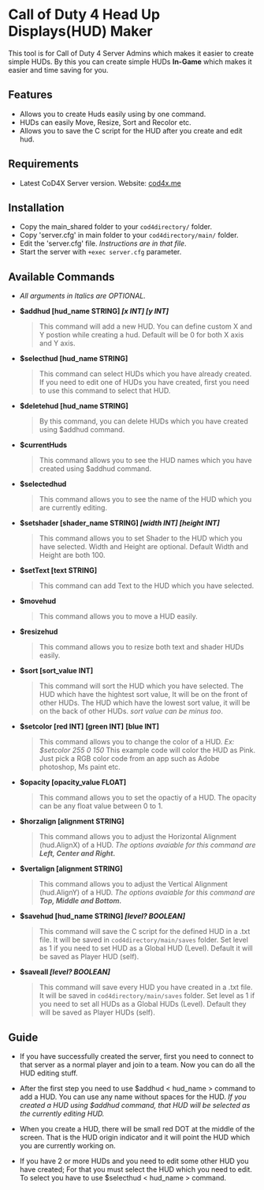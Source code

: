 # Call of Duty 4 Head Up Displays(HUD) Maker

This tool is for Call of Duty 4 Server Admins which makes it easier to create simple HUDs. By this you can create simple HUDs **In-Game** which makes it easier and time saving for you.

## Features 

* Allows you to create Huds easily using by one command.
* HUDs can easily Move, Resize, Sort and Recolor etc.
* Allows you to save the C script for the HUD after you create and edit hud. 

## Requirements

* Latest CoD4X Server version. Website:  [cod4x.me](https://cod4x.me)

## Installation

* Copy the main_shared folder to your `cod4directory/` folder.
* Copy 'server.cfg' in main folder to your `cod4directory/main/` folder.
* Edit the 'server.cfg' file. *Instructions are in that file*.
* Start the server with `+exec server.cfg` parameter.

## Available Commands

* *All arguments in Italics are OPTIONAL.*

* **$addhud [hud_name STRING] *[x INT]* *[y INT]***
  > This command will add a new HUD. You can define custom X and Y postion while creating a hud. Default will be 0 for both X axis and Y axis.

* **$selecthud [hud_name STRING]**
	>This command can select HUDs which you have already created. If you need to edit one of HUDs you have created, first you need to use this command to select that HUD. 

* **$deletehud [hud_name STRING]**
	>By this command, you can delete HUDs which you have created using $addhud command.

* **$currentHuds**
	>This command allows you to see the HUD names which you have created using $addhud command.
	
* **$selectedhud**
	>This command allows you to see the name of the HUD which you are currently editing.

* **$setshader [shader_name STRING] *[width INT]* *[height INT]***
	>This command allows you to set Shader to the HUD which you have selected. Width and Height are optional. Default Width and Height are both 100.

* **$setText [text STRING]**
	>This command can add Text to the HUD which you have selected.
	
* **$movehud**
	>This command allows you to move a HUD easily.
* **$resizehud**
	>This command allows you to resize both text and shader HUDs easily.

* **$sort [sort_value INT]**
	>This command will sort the HUD which you have selected. The HUD which have the hightest sort value, It will be on the front of other HUDs. The HUD which have the lowest sort value, it will be on the back of other HUDs. *sort value can be minus too*. 
	
* **$setcolor [red INT]** **[green INT]** **[blue INT]**
	>This command allows you to change the color of a HUD. *Ex: $setcolor 255 0 150* This example code will color the HUD as Pink. Just pick a RGB color code from an app such as Adobe photoshop, Ms paint etc.

* **$opacity [opacity_value FLOAT]**
	>This command allows you to set the opactiy of a HUD. The opacity can be any float value between 0 to 1.
	
* **$horzalign [alignment STRING]**
	>This command allows you to adjust the Horizontal Alignment (hud.AlignX) of a HUD. *The options avaiable for this command are **Left, Center and Right.***
	
* **$vertalign [alignment STRING]**
	>This command allows you to adjust the Vertical Alignment (hud.AlignY) of a HUD. *The options avaiable for this command are **Top, Middle and Bottom.***
	
* **$savehud [hud_name STRING] *[level? BOOLEAN]***
	>This command will save the C script for the defined HUD in a .txt file. It will be saved in `cod4directory/main/saves` folder. Set level as 1 if you need to set HUD as a Global HUD (Level). Default it will be saved as Player HUD (self).
	
* **$saveall *[level? BOOLEAN]***
	>This command will save every HUD you have created in a .txt file. It will be saved in `cod4directory/main/saves` folder. Set level as 1 if you need to set all HUDs as a Global HUDs (Level). Default they will be saved as Player HUDs (self).
	
## Guide

* If you have successfully created the server, first you need to connect to that server as a normal player and join to a team. Now you can do all the HUD editing stuff. 

* After the first step you need to use $addhud < hud_name > command to add a HUD. You can use any name without spaces for the HUD. *If you created a HUD using $addhud command, that HUD will be selected as the currently editing HUD.*

* When you create a HUD, there will be small red DOT at the middle of the screen. That is the HUD origin indicator and it will point the HUD which you are currently working on.

* If you have 2 or more HUDs and you need to edit some other HUD you have created; For that you must select the HUD which you need to edit. To select you have to use $selecthud < hud_name > command. 
